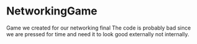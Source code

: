 # NetworkingGame
Game we created for our networking final
The code is probably bad since we are pressed for time and need it to look good externally not internally. 
